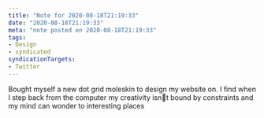 ```yaml
---
title: "Note for 2020-08-18T21:19:33"
date: "2020-08-18T21:19:33"
meta: "note posted on 2020-08-18T21:19:33"
tags:
- Design
- syndicated
syndicationTargets: 
- Twitter
---
```

Bought myself a new dot grid moleskin to design my website on. I find when I step back from the computer my creativity isnt bound by constraints and my mind can wonder to interesting places
